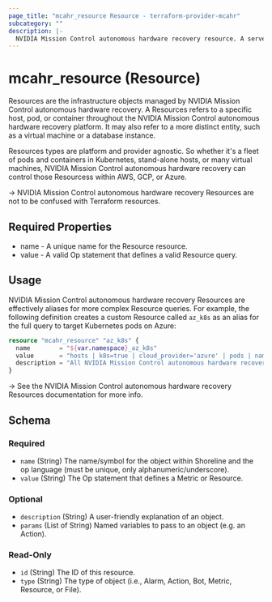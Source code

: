 ```yaml
---
page_title: "mcahr_resource Resource - terraform-provider-mcahr"
subcategory: ""
description: |-
  NVIDIA Mission Control autonomous hardware recovery resource. A server or compute resource in the system (e.g. host, pod, container).
---
```


# mcahr_resource (Resource)

Resources are the infrastructure objects managed by NVIDIA Mission Control autonomous hardware recovery.  A Resources refers to a specific host, pod, or container throughout the NVIDIA Mission Control autonomous hardware recovery platform. It may also refer to a more distinct entity, such as a virtual machine or a database instance.

Resources types are platform and provider agnostic. So whether it's a fleet of pods and containers in Kubernetes, stand-alone hosts, or many virtual machines, NVIDIA Mission Control autonomous hardware recovery can control those Resourcess within AWS, GCP, or Azure.

-> NVIDIA Mission Control autonomous hardware recovery Resources are not to be confused with Terraform resources.

## Required Properties

- name - A unique name for the Resource resource.
- value - A valid Op statement that defines a valid Resource query.

## Usage

NVIDIA Mission Control autonomous hardware recovery Resources are effectively aliases for more complex Resource queries.  For example, the following definition creates a custom Resource called `az_k8s` as an alias for the full query to target Kubernetes pods on Azure:

```tf
resource "mcahr_resource" "az_k8s" {
  name        = "${var.namespace}_az_k8s"
  value       = "hosts | k8s=true | cloud_provider='azure' | pods | namespace=[\"${var.namespace}\"]"
  description = "All NVIDIA Mission Control autonomous hardware recovery Kubernetes pods on Azure"
}
```

-> See the NVIDIA Mission Control autonomous hardware recovery Resources documentation for more info.

<!-- schema generated by tfplugindocs -->
## Schema

### Required

- `name` (String) The name/symbol for the object within Shoreline and the op language (must be unique, only alphanumeric/underscore).
- `value` (String) The Op statement that defines a Metric or Resource.

### Optional

- `description` (String) A user-friendly explanation of an object.
- `params` (List of String) Named variables to pass to an object (e.g. an Action).

### Read-Only

- `id` (String) The ID of this resource.
- `type` (String) The type of object (i.e., Alarm, Action, Bot, Metric, Resource, or File).